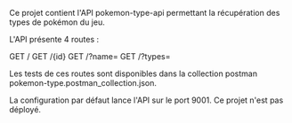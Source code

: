 Ce projet contient l'API pokemon-type-api permettant la récupération des types de pokémon du jeu.

L'API présente 4 routes :

GET  /
GET  /{id}
GET  /?name=
GET  /?types=

Les tests de ces routes sont disponibles dans la collection postman pokemon-type.postman_collection.json.

La configuration par défaut lance l'API sur le port 9001.
Ce projet n'est pas déployé.





